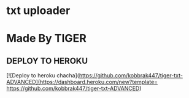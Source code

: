 # txt uploader

# Made By TIGER


## DEPLOY TO HEROKU


[![Deploy to heroku chacha](https://github.com/kobbrak447/tiger-txt-ADVANCED](https://dashboard.heroku.com/new?template= https://github.com/kobbrak447/tiger-txt-ADVANCED)
